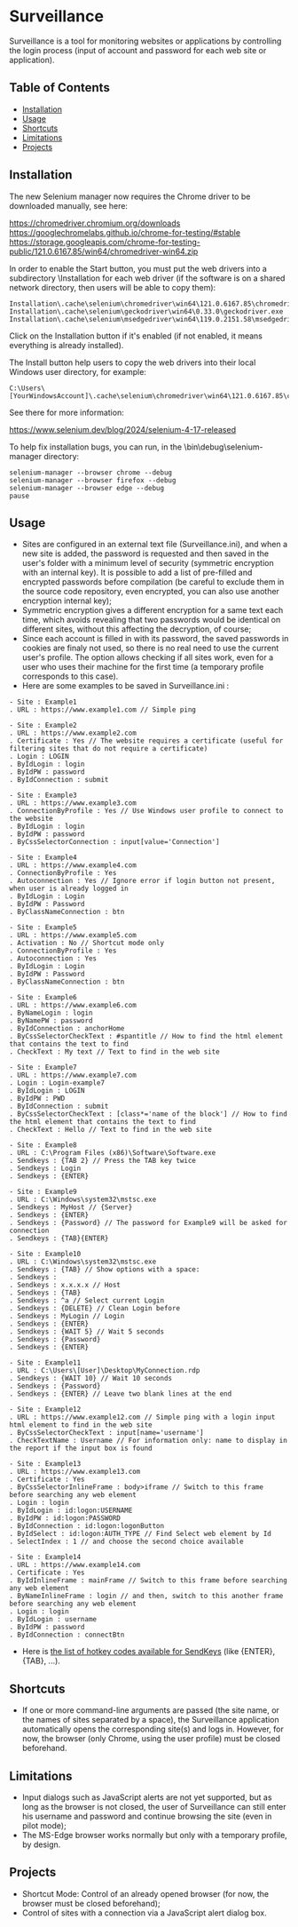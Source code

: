# Surveillance

Surveillance is a tool for monitoring websites or applications by controlling the login process (input of account and password for each web site or application).

## Table of Contents
- [Installation](#installation)
- [Usage](#usage)
- [Shortcuts](#shortcuts)
- [Limitations](#limitations)
- [Projects](#projects)

## Installation

The new Selenium manager now requires the Chrome driver to be downloaded manually, see here:

https://chromedriver.chromium.org/downloads
https://googlechromelabs.github.io/chrome-for-testing/#stable
https://storage.googleapis.com/chrome-for-testing-public/121.0.6167.85/win64/chromedriver-win64.zip

In order to enable the Start button, you must put the web drivers into a subdirectory \Installation for each web driver (if the software is on a shared network directory, then users will be able to copy them):
```
Installation\.cache\selenium\chromedriver\win64\121.0.6167.85\chromedriver.exe
Installation\.cache\selenium\geckodriver\win64\0.33.0\geckodriver.exe
Installation\.cache\selenium\msedgedriver\win64\119.0.2151.58\msedgedriver.exe
```

Click on the Installation button if it's enabled (if not enabled, it means everything is already installed).

The Install button help users to copy the web drivers into their local Windows user directory, for example:

```
C:\Users\[YourWindowsAccount]\.cache\selenium\chromedriver\win64\121.0.6167.85\chromedriver.exe
```

See there for more information:

https://www.selenium.dev/blog/2024/selenium-4-17-released

To help fix installation bugs, you can run, in the \bin\debug\selenium-manager directory:
```
selenium-manager --browser chrome --debug
selenium-manager --browser firefox --debug
selenium-manager --browser edge --debug
pause
```

## Usage

- Sites are configured in an external text file (Surveillance.ini), and when a new site is added, the password is requested and then saved in the user's folder with a minimum level of security (symmetric encryption with an internal key). It is possible to add a list of pre-filled and encrypted passwords before compilation (be careful to exclude them in the source code repository, even encrypted, you can also use another encryption internal key);
- Symmetric encryption gives a different encryption for a same text each time, which avoids revealing that two passwords would be identical on different sites, without this affecting the decryption, of course;
- Since each account is filled in with its password, the saved passwords in cookies are finaly not used, so there is no real need to use the current user's profile. The option allows checking if all sites work, even for a user who uses their machine for the first time (a temporary profile corresponds to this case).
- Here are some examples to be saved in Surveillance.ini :
```
- Site : Example1
. URL : https://www.example1.com // Simple ping

- Site : Example2
. URL : https://www.example2.com
. Certificate : Yes // The website requires a certificate (useful for filtering sites that do not require a certificate)
. Login : LOGIN
. ByIdLogin : login
. ByIdPW : password
. ByIdConnection : submit

- Site : Example3
. URL : https://www.example3.com
. ConnectionByProfile : Yes // Use Windows user profile to connect to the website
. ByIdLogin : login
. ByIdPW : password
. ByCssSelectorConnection : input[value='Connection']

- Site : Example4
. URL : https://www.example4.com
. ConnectionByProfile : Yes
. Autoconnection : Yes // Ignore error if login button not present, when user is already logged in
. ByIdLogin : Login
. ByIdPW : Password
. ByClassNameConnection : btn

- Site : Example5
. URL : https://www.example5.com
. Activation : No // Shortcut mode only
. ConnectionByProfile : Yes
. Autoconnection : Yes
. ByIdLogin : Login
. ByIdPW : Password
. ByClassNameConnection : btn

- Site : Example6
. URL : https://www.example6.com
. ByNameLogin : login
. ByNamePW : password
. ByIdConnection : anchorHome
. ByCssSelectorCheckText : #spantitle // How to find the html element that contains the text to find
. CheckText : My text // Text to find in the web site

- Site : Example7
. URL : https://www.example7.com
. Login : Login-example7
. ByIdLogin : LOGIN
. ByIdPW : PWD
. ByIdConnection : submit
. ByCssSelectorCheckText : [class*='name of the block'] // How to find the html element that contains the text to find
. CheckText : Hello // Text to find in the web site

- Site : Example8
. URL : C:\Program Files (x86)\Software\Software.exe
. Sendkeys : {TAB 2} // Press the TAB key twice
. Sendkeys : Login
. Sendkeys : {ENTER}

- Site : Example9
. URL : C:\Windows\system32\mstsc.exe
. Sendkeys : MyHost // {Server}
. Sendkeys : {ENTER}
. Sendkeys : {Password} // The password for Example9 will be asked for connection
. Sendkeys : {TAB}{ENTER}

- Site : Example10
. URL : C:\Windows\system32\mstsc.exe
. Sendkeys : {TAB} // Show options with a space:
. Sendkeys :  
. Sendkeys : x.x.x.x // Host
. Sendkeys : {TAB}
. Sendkeys : ^a // Select current Login
. Sendkeys : {DELETE} // Clean Login before
. Sendkeys : MyLogin // Login
. Sendkeys : {ENTER}
. Sendkeys : {WAIT 5} // Wait 5 seconds
. Sendkeys : {Password}
. Sendkeys : {ENTER}

- Site : Example11
. URL : C:\Users\[User]\Desktop\MyConnection.rdp
. Sendkeys : {WAIT 10} // Wait 10 seconds
. Sendkeys : {Password}
. Sendkeys : {ENTER} // Leave two blank lines at the end

- Site : Example12
. URL : https://www.example12.com // Simple ping with a login input html element to find in the web site
. ByCssSelectorCheckText : input[name='username']
. CheckTextName : Username // For information only: name to display in the report if the input box is found

- Site : Example13
. URL : https://www.example13.com
. Certificate : Yes
. ByCssSelectorInlineFrame : body>iframe // Switch to this frame before searching any web element
. Login : login
. ByIdLogin : id:logon:USERNAME
. ByIdPW : id:logon:PASSWORD
. ByIdConnection : id:logon:logonButton
. ByIdSelect : id:logon:AUTH_TYPE // Find Select web element by Id
. SelectIndex : 1 // and choose the second choice available

- Site : Example14
. URL : https://www.example14.com
. Certificate : Yes
. ByIdInlineFrame : mainFrame // Switch to this frame before searching any web element
. ByNameInlineFrame : login // and then, switch to this another frame before searching any web element
. Login : login
. ByIdLogin : username
. ByIdPW : password
. ByIdConnection : connectBtn

```
- Here is [the list of hotkey codes available for SendKeys](https://learn.microsoft.com/fr-fr/dotnet/api/system.windows.forms.sendkeys.send) (like {ENTER}, {TAB}, ...).

## Shortcuts

- If one or more command-line arguments are passed (the site name, or the names of sites separated by a space), the Surveillance application automatically opens the corresponding site(s) and logs in. However, for now, the browser (only Chrome, using the user profile) must be closed beforehand.

## Limitations

- Input dialogs such as JavaScript alerts are not yet supported, but as long as the browser is not closed, the user of Surveillance can still enter his username and password and continue browsing the site (even in pilot mode);
- The MS-Edge browser works normally but only with a temporary profile, by design.

## Projects

- Shortcut Mode: Control of an already opened browser (for now, the browser must be closed beforehand);
- Control of sites with a connection via a JavaScript alert dialog box.